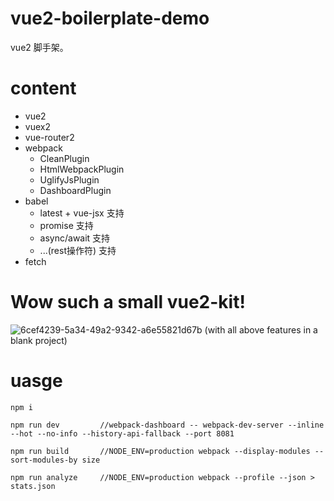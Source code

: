 # vue2-boilerplate-demo

vue2 脚手架。

# content

- vue2
- vuex2
- vue-router2
- webpack
    - CleanPlugin
    - HtmlWebpackPlugin
    - UglifyJsPlugin
    - DashboardPlugin
- babel
    - latest + vue-jsx 支持
    - promise 支持
    - async/await 支持
    - ...(rest操作符) 支持
- fetch

# Wow such a small vue2-kit!

![6cef4239-5a34-49a2-9342-a6e55821d67b](https://cloud.githubusercontent.com/assets/6868950/19335694/d725ccbc-9137-11e6-93a5-3456939f307a.png) (with all above features in a blank project)

# uasge

```
npm i
```

```
npm run dev         //webpack-dashboard -- webpack-dev-server --inline --hot --no-info --history-api-fallback --port 8081
```

```
npm run build       //NODE_ENV=production webpack --display-modules --sort-modules-by size
```

```
npm run analyze     //NODE_ENV=production webpack --profile --json > stats.json
```
